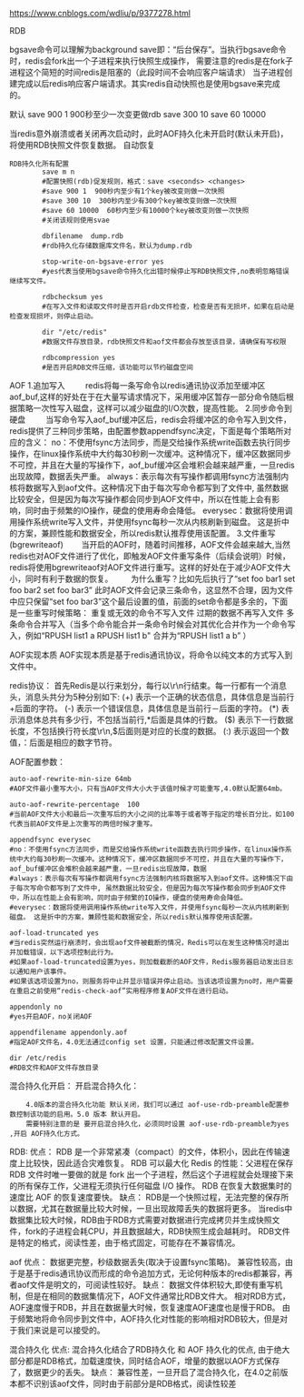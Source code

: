 https://www.cnblogs.com/wdliu/p/9377278.html

RDB
        
bgsave命令可以理解为background save即：“后台保存”。当执行bgsave命令时，redis会fork出一个子进程来执行快照生成操作，
        需要注意的redis是在fork子进程这个简短的时间redis是阻塞的（此段时间不会响应客户端请求）
        当子进程创建完成以后redis响应客户端请求。其实redis自动快照也是使用bgsave来完成的。
        
默认 
save 900 1      900秒至少一次变更做rdb
save 300 10
save 60 10000

当redis意外崩溃或者关闭再次启动时，此时AOF持久化未开启时(默认未开启)，将使用RDB快照文件恢复数据。
自动恢复

```
RDB持久化所有配置
        save m n
        #配置快照(rdb)促发规则，格式：save <seconds> <changes>
        #save 900 1  900秒内至少有1个key被改变则做一次快照
        #save 300 10  300秒内至少有300个key被改变则做一次快照
        #save 60 10000  60秒内至少有10000个key被改变则做一次快照
        #关闭该规则使用svae
        
        dbfilename  dump.rdb
        #rdb持久化存储数据库文件名，默认为dump.rdb
        
        stop-write-on-bgsave-error yes 
        #yes代表当使用bgsave命令持久化出错时候停止写RDB快照文件,no表明忽略错误继续写文件。
        
        rdbchecksum yes
        #在写入文件和读取文件时是否开启rdb文件检查，检查是否有无损坏，如果在启动是检查发现损坏，则停止启动。
        
        dir "/etc/redis"
        #数据文件存放目录，rdb快照文件和aof文件都会存放至该目录，请确保有写权限
        
        rdbcompression yes
        #是否开启RDB文件压缩，该功能可以节约磁盘空间
```

AOF
    1.追加写入
　　      redis将每一条写命令以redis通讯协议添加至缓冲区aof_buf,这样的好处在于在大量写请求情况下，采用缓冲区暂存一部分命令随后根据策略一次性写入磁盘，这样可以减少磁盘的I/O次数，提高性能。
    2.同步命令到硬盘
　　      当写命令写入aof_buf缓冲区后，redis会将缓冲区的命令写入到文件，redis提供了三种同步策略，由配置参数appendfsync决定，下面是每个策略所对应的含义：
        no：不使用fsync方法同步，而是交给操作系统write函数去执行同步操作，在linux操作系统中大约每30秒刷一次缓冲。这种情况下，缓冲区数据同步不可控，并且在大量的写操作下，aof_buf缓冲区会堆积会越来越严重，一旦redis出现故障，数据丢失严重。
        always：表示每次有写操作都调用fsync方法强制内核将数据写入到aof文件。这种情况下由于每次写命令都写到了文件中, 虽然数据比较安全，但是因为每次写操作都会同步到AOF文件中，所以在性能上会有影响，同时由于频繁的IO操作，硬盘的使用寿命会降低。
        everysec：数据将使用调用操作系统write写入文件，并使用fsync每秒一次从内核刷新到磁盘。 这是折中的方案，兼顾性能和数据安全，所以redis默认推荐使用该配置。
    3.文件重写(bgrewriteaof)
    　　当开启的AOF时，随着时间推移，AOF文件会越来越大,当然redis也对AOF文件进行了优化，即触发AOF文件重写条件（后续会说明）时候，redis将使用bgrewriteaof对AOF文件进行重写。这样的好处在于减少AOF文件大小，同时有利于数据的恢复。
    　　为什么重写？比如先后执行了“set foo bar1 set foo bar2 set foo bar3” 此时AOF文件会记录三条命令，这显然不合理，因为文件中应只保留“set foo bar3”这个最后设置的值，前面的set命令都是多余的，下面是一些重写时候策略：
        重复或无效的命令不写入文件
        过期的数据不再写入文件
        多条命令合并写入（当多个命令能合并一条命令时候会对其优化合并作为一个命令写入，例如“RPUSH list1 a RPUSH list1 b" 合并为“RPUSH list1 a b” ）


AOF实现本质
AOF实现本质是基于redis通讯协议，将命令以纯文本的方式写入到文件中。

redis协议：
首先Redis是以行来划分，每行以\r\n行结束。每一行都有一个消息头，消息头共分为5种分别如下:
    (+) 表示一个正确的状态信息，具体信息是当前行+后面的字符。
    (-)  表示一个错误信息，具体信息是当前行－后面的字符。
    (*) 表示消息体总共有多少行，不包括当前行,*后面是具体的行数。
    ($) 表示下一行数据长度，不包括换行符长度\r\n,$后面则是对应的长度的数据。
    (:) 表示返回一个数值，：后面是相应的数字节符。

AOF配置参数：

    auto-aof-rewrite-min-size 64mb
    #AOF文件最小重写大小，只有当AOF文件大小大于该值时候才可能重写,4.0默认配置64mb。
    
    auto-aof-rewrite-percentage  100
    #当前AOF文件大小和最后一次重写后的大小之间的比率等于或者等于指定的增长百分比，如100代表当前AOF文件是上次重写的两倍时候才重写。
    
    appendfsync everysec
    #no：不使用fsync方法同步，而是交给操作系统write函数去执行同步操作，在linux操作系统中大约每30秒刷一次缓冲。这种情况下，缓冲区数据同步不可控，并且在大量的写操作下，aof_buf缓冲区会堆积会越来越严重，一旦redis出现故障，数据
    #always：表示每次有写操作都调用fsync方法强制内核将数据写入到aof文件。这种情况下由于每次写命令都写到了文件中, 虽然数据比较安全，但是因为每次写操作都会同步到AOF文件中，所以在性能上会有影响，同时由于频繁的IO操作，硬盘的使用寿命会降低。
    #everysec：数据将使用调用操作系统write写入文件，并使用fsync每秒一次从内核刷新到磁盘。 这是折中的方案，兼顾性能和数据安全，所以redis默认推荐使用该配置。
    
    aof-load-truncated yes
    #当redis突然运行崩溃时，会出现aof文件被截断的情况，Redis可以在发生这种情况时退出并加载错误，以下选项控制此行为。
    #如果aof-load-truncated设置为yes，则加载截断的AOF文件，Redis服务器启动发出日志以通知用户该事件。
    #如果该选项设置为no，则服务将中止并显示错误并停止启动。当该选项设置为no时，用户需要在重启之前使用“redis-check-aof”实用程序修复AOF文件在进行启动。
    
    appendonly no 
    #yes开启AOF，no关闭AOF
    
    appendfilename appendonly.aof
    #指定AOF文件名，4.0无法通过config set 设置，只能通过修改配置文件设置。
    
    dir /etc/redis
    #RDB文件和AOF文件存放目录


混合持久化开启：
    开启混合持久化：
    
        4.0版本的混合持久化功能 默认关闭，我们可以通过 aof-use-rdb-preamble配置参数控制该功能的启用。5.0 版本 默认开启。
        需要特别注意的是 要开启混合持久化，必须同时设置 aof-use-rdb-preamble为yes ,开启 AOF持久化方式。
    


RDB:
    优点：
        RDB 是一个非常紧凑（compact）的文件，体积小，因此在传输速度上比较快，因此适合灾难恢复。 
        RDB 可以最大化 Redis 的性能：父进程在保存 RDB 文件时唯一要做的就是 fork 出一个子进程，然后这个子进程就会处理接下来的所有保存工作，父进程无须执行任何磁盘 I/O 操作。
        RDB 在恢复大数据集时的速度比 AOF 的恢复速度要快。
    缺点：
        RDB是一个快照过程，无法完整的保存所以数据，尤其在数据量比较大时候，一旦出现故障丢失的数据将更多。
        当redis中数据集比较大时候，RDB由于RDB方式需要对数据进行完成拷贝并生成快照文件，fork的子进程会耗CPU，并且数据越大，RDB快照生成会越耗时。
        RDB文件是特定的格式，阅读性差，由于格式固定，可能存在不兼容情况。

aof 
    优点：
        数据更完整，秒级数据丢失(取决于设置fsync策略)。
        兼容性较高，由于是基于redis通讯协议而形成的命令追加方式，无论何种版本的redis都兼容，再者aof文件是明文的，可阅读性较好。
    缺点：
        数据文件体积较大,即使有重写机制，但是在相同的数据集情况下，AOF文件通常比RDB文件大。
        相对RDB方式，AOF速度慢于RDB，并且在数据量大时候，恢复速度AOF速度也是慢于RDB。
        由于频繁地将命令同步到文件中，AOF持久化对性能的影响相对RDB较大，但是对于我们来说是可以接受的。

混合持久化
    优点:
        混合持久化结合了RDB持久化 和 AOF 持久化的优点, 由于绝大部分都是RDB格式，加载速度快，同时结合AOF，增量的数据以AOF方式保存了，数据更少的丢失。
    缺点：
        兼容性差，一旦开启了混合持久化，在4.0之前版本都不识别该aof文件，同时由于前部分是RDB格式，阅读性较差
 


